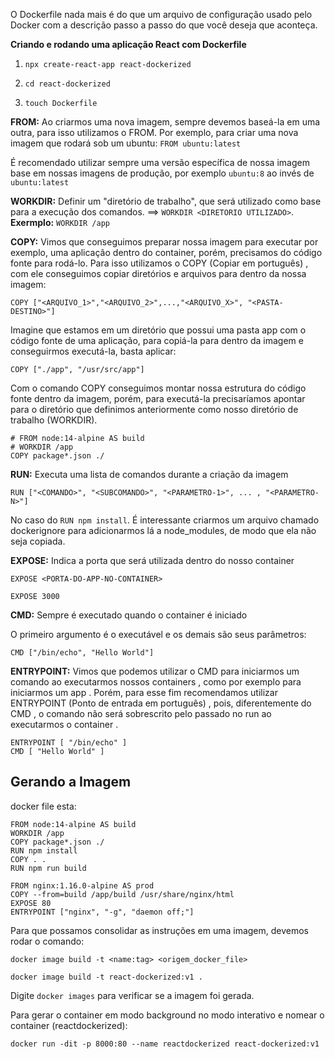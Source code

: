 O Dockerfile nada mais é do que um arquivo de configuração usado pelo Docker com a descrição passo a passo do que você deseja que aconteça.

**Criando e rodando uma aplicação React com Dockerfile**

1. `npx create-react-app react-dockerized`

2. `cd react-dockerized`

3. `touch Dockerfile`

**FROM:** Ao criarmos uma nova imagem, sempre devemos baseá-la em uma outra, para isso utilizamos o FROM. Por exemplo, para criar uma nova imagem que rodará sob um ubuntu: `FROM ubuntu:latest`

É recomendado utilizar sempre uma versão específica de nossa imagem base em nossas imagens de produção, por exemplo `ubuntu:8` ao invés de `ubuntu:latest`

**WORKDIR:** Definir um "diretório de trabalho", que será utilizado como base para a execução dos comandos. ==> `WORKDIR <DIRETORIO UTILIZADO>`. **Exermplo:** `WORKDIR /app`

**COPY:** Vimos que conseguimos preparar nossa imagem para executar por exemplo, uma aplicação dentro do container, porém, precisamos do código fonte para rodá-lo. Para isso utilizamos o COPY (Copiar em português) , com ele conseguimos copiar diretórios e arquivos para dentro da nossa imagem:
```
COPY ["<ARQUIVO_1>","<ARQUIVO_2>",...,"<ARQUIVO_X>", "<PASTA-DESTINO>"]
```
Imagine que estamos em um diretório que possui uma pasta app com o código fonte de uma aplicação, para copiá-la para dentro da imagem e conseguirmos executá-la, basta aplicar:
```
COPY ["./app", "/usr/src/app"]
```
Com o comando COPY conseguimos montar nossa estrutura do código fonte dentro da imagem, porém, para executá-la precisaríamos apontar para o diretório que definimos anteriormente como nosso diretório de trabalho (WORKDIR).
```
# FROM node:14-alpine AS build
# WORKDIR /app
COPY package*.json ./
```

**RUN:** Executa uma lista de comandos durante a criação da imagem
```
RUN ["<COMANDO>", "<SUBCOMANDO>", "<PARAMETRO-1>", ... , "<PARAMETRO-N>"]
```

No caso do `RUN npm install`. É interessante criarmos um arquivo chamado dockerignore para adicionarmos lá a node_modules, de modo que ela não seja copiada. 

**EXPOSE:** Indica a porta que será utilizada dentro do nosso container
```
EXPOSE <PORTA-DO-APP-NO-CONTAINER>
```
```
EXPOSE 3000
```

**CMD:** Sempre é executado quando o container é iniciado

O primeiro argumento é o executável e os demais são seus parâmetros:
```
CMD ["/bin/echo", "Hello World"]
```

**ENTRYPOINT:**  Vimos que podemos utilizar o CMD para iniciarmos um comando ao executarmos nossos containers , como por exemplo para iniciarmos um app .
Porém, para esse fim recomendamos utilizar ENTRYPOINT (Ponto de entrada em português) , pois, diferentemente do CMD , o comando não será sobrescrito pelo passado no run ao executarmos o container . 
```
ENTRYPOINT [ "/bin/echo" ]
CMD [ "Hello World" ]
```
## Gerando a Imagem

docker file esta:
```
FROM node:14-alpine AS build
WORKDIR /app
COPY package*.json ./
RUN npm install
COPY . .
RUN npm run build

FROM nginx:1.16.0-alpine AS prod
COPY --from=build /app/build /usr/share/nginx/html
EXPOSE 80
ENTRYPOINT ["nginx", "-g", "daemon off;"]
```

Para que possamos consolidar as instruções em uma imagem, devemos rodar o comando:
```
docker image build -t <name:tag> <origem_docker_file>
```
```
docker image build -t react-dockerized:v1 .
```

Digite `docker images` para verificar se a imagem foi gerada.

Para gerar o container em modo background no modo interativo e nomear o container (reactdockerized):
```
docker run -dit -p 8000:80 --name reactdockerized react-dockerized:v1
```

